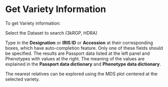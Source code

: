 # Get Variety Information

To get Variety information:

Select the Dataset to search (3kRGP, HDRA)

Type in the **Designation** or **IRIS ID** or **Accession** at their corresponding boxes, which have auto-completion feature. Only one of these fields should be specified. The results are Passport data listed at the left panel and Phenotypes with values at the right. The meaning of the values are explained in the **Passport data dictionary** and **Phenotype data dictionary**.

The nearest relatives can be explored using the MDS plot centered at the selected variety.